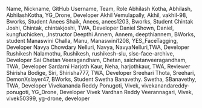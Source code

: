 Name, Nickname, GitHub Username, Team, Role
Abhilash Kotha, Abhilash, AbhilashKotha, YG_Drone, Developer
Akhil Vemulapally, Akhil, vakhil-98, Bworks, Student
Anees Shaik, Anees, anees1203, Bworks, Student
Chintak Joshi, Chintak, chintakjoshi, TWA, Developer
Daniel Shown, Daniel, kungfuchicken, ,Instructor
Deepthi Annem, Annem, deepthiannem, BWorks, student
Manaswini Challa, Manu, Manaswini1208, YES_FaceTagging, Developer
Navya Chowdary Nelluri, Navya, NavyaNelluri,TWA, Developer
Rushikesh Nalamothu, Rushikesh, rushikesh-slu, slsc-face-archive, Developer
Sai Chetan Veeragandham, Chetan, saichetanveeragandham, TWA, Developer
Sardarni Harjoth Kaur, Neha, harjothkaur, TWA, Reviewer
Shirisha Bodige, Siri, Shirisha777, TWA, Developer
Sreehari Thota, Sreehari, DemonXslayer47, BWorks, Student
Swetha Banavethy. Swetha, SBanavethy, TWA, Developer
Vivekananda Reddy Ponugoti, Vivek, vivekanandareddy-ponugoti, YG_Drone, Developer
Vivek Vardhan Reddy Veerannagari, Vivek, vivek50399, yg-drone, developer
